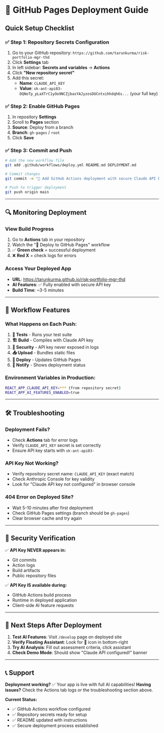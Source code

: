 # 🚀 GitHub Pages Deployment Guide

## Quick Setup Checklist

### ✅ **Step 1: Repository Secrets Configuration**

1. Go to your GitHub repository: `https://github.com/tarunkurma/risk-portfolio-mgr-thd`
2. Click **Settings** tab
3. In left sidebar: **Secrets and variables** → **Actions**
4. Click **"New repository secret"**
5. Add this secret:
   - **Name**: `CLAUDE_API_KEY` 
   - **Value**: `sk-ant-api03-DQNoTp_pLaXTrC1yOo9NCZjbasYAJyzosDUCntxihhdqh6s...` (your full key)

### ✅ **Step 2: Enable GitHub Pages**

1. In repository **Settings**
2. Scroll to **Pages** section  
3. **Source**: Deploy from a branch
4. **Branch**: `gh-pages` / `root`
5. Click **Save**

### ✅ **Step 3: Commit and Push**

```bash
# Add the new workflow file
git add .github/workflows/deploy.yml README.md DEPLOYMENT.md

# Commit changes
git commit -m "🚀 Add GitHub Actions deployment with secure Claude API key"

# Push to trigger deployment
git push origin main
```

---

## 🔍 **Monitoring Deployment**

### **View Build Progress**
1. Go to **Actions** tab in your repository
2. Watch the "🚀 Deploy to GitHub Pages" workflow
3. ✅ **Green check** = successful deployment
4. ❌ **Red X** = check logs for errors

### **Access Your Deployed App**
- **URL**: https://tarunkurma.github.io/risk-portfolio-mgr-thd
- **AI Features**: ✅ Fully enabled with secure API key
- **Build Time**: ~3-5 minutes

---

## 🔧 **Workflow Features**

### **What Happens on Each Push:**
1. **🧪 Tests** - Runs your test suite
2. **🏗️ Build** - Compiles with Claude API key
3. **🔐 Security** - API key never exposed in logs
4. **📤 Upload** - Bundles static files
5. **🚀 Deploy** - Updates GitHub Pages
6. **📝 Notify** - Shows deployment status

### **Environment Variables in Production:**
```bash
REACT_APP_CLAUDE_API_KEY=*** (from repository secret)
REACT_APP_AI_FEATURES_ENABLED=true
```

---

## 🛠 **Troubleshooting**

### **Deployment Fails?**
- Check **Actions** tab for error logs
- Verify `CLAUDE_API_KEY` secret is set correctly
- Ensure API key starts with `sk-ant-api03-`

### **API Key Not Working?**
- Verify repository secret name: `CLAUDE_API_KEY` (exact match)
- Check Anthropic Console for key validity
- Look for "Claude API key not configured" in browser console

### **404 Error on Deployed Site?**
- Wait 5-10 minutes after first deployment
- Check GitHub Pages settings (branch should be `gh-pages`)
- Clear browser cache and try again

---

## 🔐 **Security Verification**

✅ **API Key NEVER appears in:**
- Git commits
- Action logs  
- Build artifacts
- Public repository files

✅ **API Key IS available during:**
- GitHub Actions build process
- Runtime in deployed application
- Client-side AI feature requests

---

## 🚦 **Next Steps After Deployment**

1. **Test AI Features**: Visit `/develop` page on deployed site
2. **Verify Floating Assistant**: Look for 🤖 icon in bottom-right
3. **Try AI Analysis**: Fill out assessment criteria, click assistant
4. **Check Demo Mode**: Should show "Claude API configured!" banner

---

## 📞 **Support**

**Deployment working?** ✅ Your app is live with full AI capabilities!
**Having issues?** Check the Actions tab logs or the troubleshooting section above.

**Current Status:**
- ✅ GitHub Actions workflow configured
- ✅ Repository secrets ready for setup  
- ✅ README updated with instructions
- ✅ Secure deployment process established
